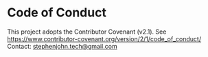 # Code of Conduct
This project adopts the Contributor Covenant (v2.1).
See https://www.contributor-covenant.org/version/2/1/code_of_conduct/
Contact: stephenjohn.tech@gmail.com
